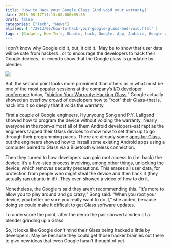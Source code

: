 ```yaml
---
title: 'How to Hack your Google Glass (And void your warranty)'
date: 2013-05-17T11:13:00.000+05:30
draft: false
categories: ["Tech", "News"]
aliases: [ "/2013/05/how-to-hack-your-google-glass-and-void.html" ]
tags : [Gadgets, How To's, Ubuntu, hack, Google, App, Android, Google glass, News]
---
```


I don't know why Google did it, but, it did it.  May be to show that user data will be safe from hackers.. or to encourage the developers to hack their Google devices.. or even to show that the Google glass is grindable by blender.  
  

[![](https://2.bp.blogspot.com/-BI1rVy5Tpc8/UZXIL_Y0Q3I/AAAAAAAABfM/p-KZNn7Qsas/s640/google-glass-team-at-google-io.jpg)](https://2.bp.blogspot.com/-BI1rVy5Tpc8/UZXIL_Y0Q3I/AAAAAAAABfM/p-KZNn7Qsas/s1600/google-glass-team-at-google-io.jpg)

  
  
But, the second point looks more prominent than others as in what must be one of the most popular sessions at the company’s [I/O developer conference](https://www.google.com/io) today, “[Voiding Your Warranty: Hacking Glass](httpss://developers.google.com/events/io/sessions/332704837),” Google actually showed an overflow crowd of developers how to “root” their Glass–that is, hack into it so deeply that it voids the warranty.  
  
First a couple of Google engineers, Hyunyoung Song and P.Y. Laligand showed how to program the device without voiding the warranty. Nearly everyone in the room–almost all of them Android developers–sat rapt as the engineers tapped their Glass devices to show how to set them up to go through their programming paces. There are already some [apps for Glass](https://bits.blogs.nytimes.com/2013/05/16/new-apps-arrive-on-google-glass/), but the engineers showed how to install some existing Android apps using a computer paired to Glass via a Bluetooth wireless connection.  
  
Then they turned to how developers can gain root access to (i.e. hack) the device. it’s a five-step process involving, among other things, unlocking the device, which removes security precautions. This erases all user data, for protection from people who might steal the device and then hack it (they actually ran ubuntu in it!). They even showed a video of how to do it.  
  

  
  
Nonetheless, the Googlers said they aren’t recommending this. “It’s more to allow you to play around and go crazy,” Song said. “When you root your device, you better be sure you really want to do it,” she added, because doing so could make it difficult to get Glass software updates.  
  
To underscore the point, after the demo the pair showed a video of a blender grinding up a Glass.  
  
So, it looks like Google don't mind their Glass being hacked a little by developers. May be because they could get those hacker brainies out there to give new ideas that even Google hasn't thought of yet.